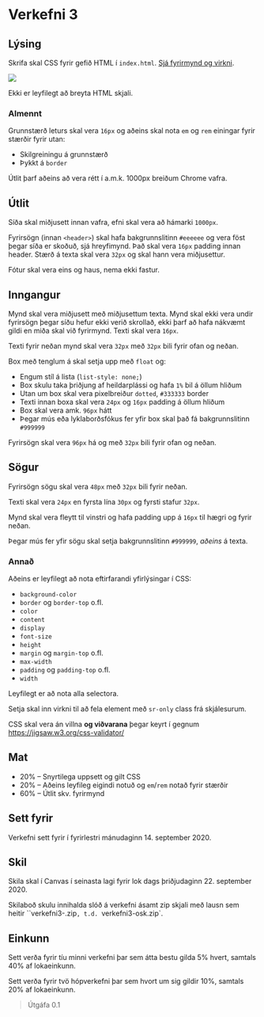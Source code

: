 # Verkefni 3

## Lýsing

Skrifa skal CSS fyrir gefið HTML í `index.html`. [Sjá fyrirmynd og virkni](fyrirmynd/).

![](fyrirmynd.png)

Ekki er leyfilegt að breyta HTML skjali.

### Almennt

Grunnstærð leturs skal vera `16px` og aðeins skal nota `em` og `rem` einingar fyrir stærðir fyrir utan:

* Skilgreiningu á grunnstærð
* Þykkt á `border`

Útlit þarf aðeins að vera rétt í a.m.k. 1000px breiðum Chrome vafra.

## Útlit

Síða skal miðjusett innan vafra, efni skal vera að hámarki `1000px`.

Fyrirsögn (innan `<header>`) skal hafa bakgrunnslitinn `#eeeeee` og vera föst þegar síða er skoðuð, sjá hreyfimynd. Það skal vera `16px` padding innan header. Stærð á texta skal vera `32px` og skal hann vera miðjusettur.

Fótur skal vera eins og haus, nema ekki fastur.

## Inngangur

Mynd skal vera miðjusett með miðjusettum texta. Mynd skal ekki vera undir fyrirsögn þegar síðu hefur ekki verið skrollað, ekki þarf að hafa nákvæmt gildi en miða skal við fyrirmynd. Texti skal vera `16px`.

Texti fyrir neðan mynd skal vera `32px` með `32px` bili fyrir ofan og neðan.

Box með tenglum á skal setja upp með `float` og:

* Engum stíl á lista (`list-style: none;`)
* Box skulu taka þriðjung af heildarplássi og hafa `1%` bil á öllum hliðum
* Utan um box skal vera pixelbreiður `dotted`, `#333333` border
* Texti innan boxa skal vera `24px` og `16px` padding á öllum hliðum
* Box skal vera amk. `96px` hátt
* Þegar mús eða lyklaborðsfókus fer yfir box skal það fá bakgrunnslitinn `#999999`

Fyrirsögn skal vera `96px` há og með `32px` bili fyrir ofan og neðan.

## Sögur

Fyrirsögn sögu skal vera `48px` með `32px` bili fyrir neðan.

Texti skal vera `24px` en fyrsta lína `30px` og fyrsti stafur `32px`.

Mynd skal vera fleytt til vinstri og hafa padding upp á `16px` til hægri og fyrir neðan.

Þegar mús fer yfir sögu skal setja bakgrunnslitinn `#999999`, _aðeins_ á texta.

### Annað

Aðeins er leyfilegt að nota eftirfarandi yfirlýsingar í CSS:

* `background-color`
* `border` og `border-top` o.fl.
* `color`
* `content`
* `display`
* `font-size`
* `height`
* `margin` og `margin-top` o.fl.
* `max-width`
* `padding` og `padding-top` o.fl.
* `width`

Leyfilegt er að nota alla selectora.

Setja skal inn virkni til að fela element með `sr-only` class frá skjálesurum.

CSS skal vera án villna **og viðvarana** þegar keyrt í gegnum https://jigsaw.w3.org/css-validator/

## Mat

* 20% – Snyrtilega uppsett og gilt CSS
* 20% – Aðeins leyfileg eigindi notuð og `em`/`rem` notað fyrir stærðir
* 60% – Útlit skv. fyrirmynd

## Sett fyrir

Verkefni sett fyrir í fyrirlestri mánudaginn 14. september 2020.

## Skil

Skila skal í Canvas í seinasta lagi fyrir lok dags þriðjudaginn 22. september 2020.

Skilaboð skulu innihalda slóð á verkefni ásamt zip skjali með lausn sem heitir ``verkefni3-<notendanafn>.zip`, t.d. `verkefni3-osk.zip`.

## Einkunn

Sett verða fyrir tíu minni verkefni þar sem átta bestu gilda 5% hvert, samtals 40% af lokaeinkunn.

Sett verða fyrir tvö hópverkefni þar sem hvort um sig gildir 10%, samtals 20% af lokaeinkunn.

> Útgáfa 0.1
